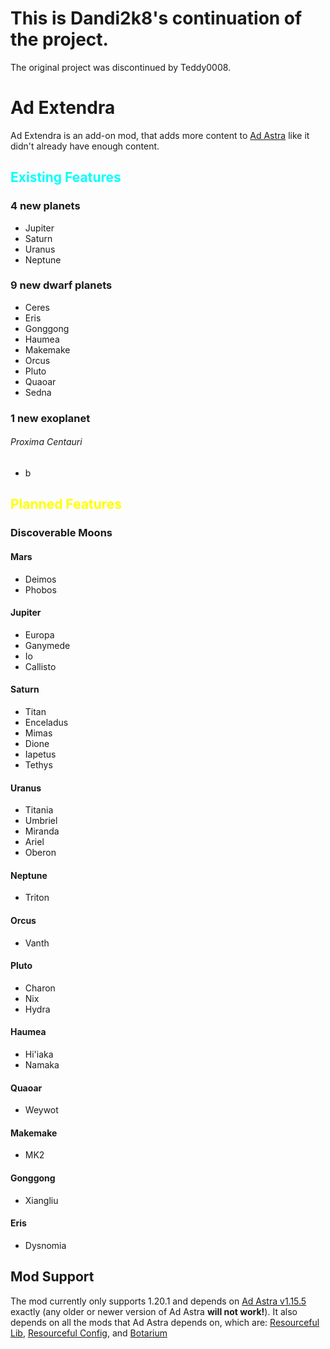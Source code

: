 # This is Dandi2k8's continuation of the project.
The original project was discontinued by Teddy0008.

<h1>Ad Extendra</h1>
Ad Extendra is an add-on mod, that adds more content to <a href="https://www.curseforge.com/minecraft/mc-mods/ad-astra">Ad Astra</a> like it didn't already have enough content.

<h2><span style="color:#00ffff">Existing Features</span></h2>
<h3>4 new planets</h3>
<ul>
  <li>Jupiter</li>
  <li>Saturn</li>
  <li>Uranus</li>
  <li>Neptune</li>
</ul>
<h3>9 new dwarf planets</h1>
<ul>
  <li>Ceres</li>
  <li>Eris</li>
  <li>Gonggong</li>
  <li>Haumea</li>
  <li>Makemake</li>
  <li>Orcus</li>
  <li>Pluto</li>
  <li>Quaoar</li>
  <li>Sedna</li>
</ul>
<h3>1 new exoplanet</h1>
<h6>Proxima Centauri</h6>
<ul>
  <li>b</li>
</ul>

<h2><span style="color:#ffff00">Planned Features</span></h2>
<h3>Discoverable Moons</h3>
<h4>Mars</h4>
<ul>
<li>Deimos</li>
<li>Phobos</li>
</ul>
<h4>Jupiter</h4>
<ul>
<li>Europa</li>
<li>Ganymede</li>
<li>Io</li>
<li>Callisto</li>
</ul>
<h4>Saturn</h4>
<ul>
<li>Titan</li>
<li>Enceladus</li>
<li>Mimas</li>
<li>Dione</li>
<li>Iapetus</li>
<li>Tethys</li>
</ul>
<h4>Uranus</h4>
<ul>
<li>Titania</li>
<li>Umbriel</li>
<li>Miranda</li>
<li>Ariel</li>
<li>Oberon</li>
</ul>
<h4>Neptune</h4>
<ul>
<li>Triton</li>
</ul>
<h4>Orcus</h4>
<ul>
<li>Vanth</li>
</ul>
<h4>Pluto</h4>
<ul>
<li>Charon</li>
<li>Nix</li>
<li>Hydra</li>
</ul>
<h4>Haumea</h4>
<ul>
<li>Hi'iaka</li>
<li>Namaka</li>
</ul>
<h4>Quaoar</h4>
<ul>
<li>Weywot</li>
</ul>
<h4>Makemake</h4>
<ul>
<li>MK2</li>
</ul>
<h4>Gonggong</h4>
<ul>
<li>Xiangliu</li>
</ul>
<h4>Eris</h4>
<ul>
<li>Dysnomia</li>
</ul>

<h2>Mod Support</h3>
The mod currently only supports 1.20.1 and depends on <a href="https://www.curseforge.com/minecraft/mc-mods/ad-astra/files/4894852">Ad Astra v1.15.5</a> exactly (any older or newer version of Ad Astra <b>will not work!</b>). It also depends on all the mods that Ad Astra depends on, which are: <a href="https://www.curseforge.com/minecraft/mc-mods/resourceful-lib">Resourceful Lib</a>, <a href="https://www.curseforge.com/minecraft/mc-mods/resourceful-config">Resourceful Config</a>, and <a href="https://www.curseforge.com/minecraft/mc-mods/botarium">Botarium</a>
